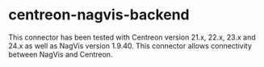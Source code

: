 # centreon-nagvis-backend
This connector has been tested with Centreon version 21.x, 22.x, 23.x and 24.x as well as NagVis version 1.9.40. This connector allows connectivity between NagVis and Centreon.
